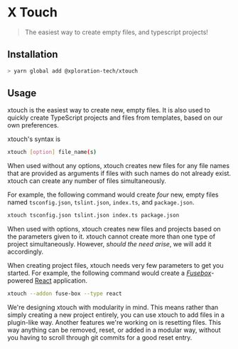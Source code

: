 # X Touch

> The easiest way to create empty files, and typescript projects!

## Installation

```bash
> yarn global add @xploration-tech/xtouch
```

## Usage

xtouch is the easiest way to create new, empty files. It is also used to quickly create TypeScript projects and files from templates, based on our own preferences.

xtouch's syntax is

```bash
xtouch [option] file_name(s)
```

When used without any options, xtouch creates new files for any file names that are provided as arguments if files with such names do not already exist. xtouch can create any number of files simultaneously.

For example, the following command would create _four_ new, empty files named `tsconfig.json`, `tslint.json`, `index.ts`, and `package.json`.

```bash
xtouch tsconfig.json tslint.json index.ts package.json
```

When used with options, xtouch creates new files and projects based on the parameters given to it. xtouch cannot create more than one type of project simultaneously. However, _should the need arise_, we will add it accordingly.

When creating project files, xtouch needs very few parameters to get you started. For example, the following command would create a _[Fusebox](https://fuse-box.org)_-powered [React](https://reactjs.org) application.

```bash
xtouch --addon fuse-box --type react
```

We're designing xtouch with modularity in mind. This means rather than simply creating a new project entirely, you can use xtouch to add files in a plugin-like way. Another features we're working on is resetting files. This way anything can be removed, reset, or added in a modular way, without you having to scroll through git commits for a good reset entry.
